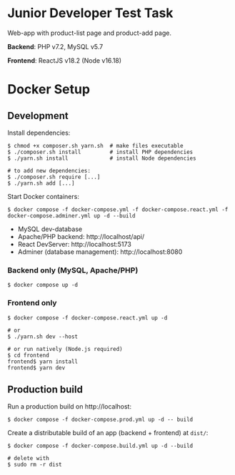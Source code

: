 # Junior Developer Test Task

Web-app with product-list page and product-add page.

**Backend**: PHP v7.2, MySQL v5.7

**Frontend**: ReactJS v18.2 (Node v16.18)

# Docker Setup

## Development

Install dependencies:

```
$ chmod +x composer.sh yarn.sh  # make files executable
$ ./composer.sh install         # install PHP dependencies
$ ./yarn.sh install             # install Node dependencies

# to add new dependencies:
$ ./composer.sh require [...]
$ ./yarn.sh add [...]
```

Start Docker containers:

```
$ docker compose -f docker-compose.yml -f docker-compose.react.yml -f docker-compose.adminer.yml up -d --build
```

- MySQL dev-database
- Apache/PHP backend: http://localhost/api/
- React DevServer: http://localhost:5173
- Adminer (database management): http://localhost:8080

### Backend only (MySQL, Apache/PHP)

```
$ docker compose up -d
```

### Frontend only

```
$ docker compose -f docker-compose.react.yml up -d

# or
$ ./yarn.sh dev --host

# or run natively (Node.js required)
$ cd frontend
frontend$ yarn install
frontend$ yarn dev
```

## Production build

Run a production build on http://localhost:

```
$ docker compose -f docker-compose.prod.yml up -d -- build
```

Create a distributable build of an app (backend + frontend) at `dist/`:

```
$ docker compose -f docker-compose.build.yml up -d --build

# delete with
$ sudo rm -r dist
```
